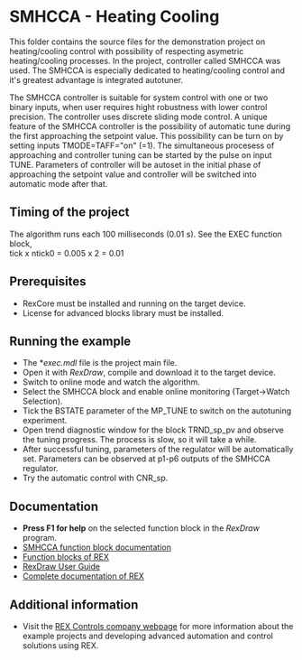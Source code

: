 ﻿SMHCCA - Heating Cooling
========================

This folder contains the source files for the demonstration project on 
heating/cooling control with possibility of respecting asymetric heating/cooling 
processes. In the project, controller called SMHCCA was used. The SMHCCA is 
especially dedicated to heating/cooling control and it's greatest advantage is 
integrated autotuner.

The SMHCCA controller is suitable for system control with one or two binary 
inputs, when user requires hight robustness with lower control precision. 
The controller uses discrete sliding mode control. A unique feature of 
the SMHCCA controller is the possibility of automatic tune during the first 
approaching the setpoint value. This possibility can be turn on by setting inputs
TMODE=TAFF="on" (=1). The simultaneous procesess of approaching and controller 
tuning can be started by the pulse on input TUNE. Parameters of controller will
be autoset in the initial phase of approaching the setpoint value and controller
will be switched into automatic mode after that.
 
## Timing of the project ##

The algorithm runs each 100 milliseconds (0.01 s). See the EXEC function block,  
tick x ntick0 = 0.005 x 2 = 0.01 

## Prerequisites ##
- RexCore must be installed and running on the target device.
- License for advanced blocks library must be installed.

## Running the example ##
- The **exec.mdl* file is the project main file.
- Open it with *RexDraw*, compile and download it to the target device.
- Switch to online mode and watch the algorithm.
- Select the SMHCCA block and enable online monitoring (Target->Watch Selection).
- Tick the BSTATE parameter of the MP_TUNE to switch on the autotuning experiment.
- Open trend diagnostic window for the block TRND_sp_pv and observe the tuning 
progress. The process is slow, so it will take a while.
- After successful tuning, parameters of the regulator will be automatically set.
Parameters can be observed at p1-p6 outputs of the SMHCCA regulator.
- Try the automatic control with CNR_sp.

## Documentation ##

- **Press F1 for help** on the selected function block in the *RexDraw* program.
- [SMHCCA function block documentation](https://www.rexcontrols.com/media/2.50.4/doc/ENGLISH/MANUALS/BRef/SMHCCA.html)
- [Function blocks of REX](https://www.rexcontrols.com/media/2.50.4/doc/ENGLISH/MANUALS/BRef/BRef_ENG.html)
- [RexDraw User Guide](https://www.rexcontrols.com/media/2.50.4/doc/ENGLISH/MANUALS/RexDraw/RexDraw_ENG.html)
- [Complete documentation of REX](http://www.rexcontrols.com/documentation-and-support)

## Additional information ##

- Visit the [REX Controls company webpage](http://www.rexcontrols.com) 
for more information about the example projects and developing advanced 
automation and control solutions using REX.